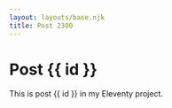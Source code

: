 ```yaml
---
layout: layouts/base.njk
title: Post 2300
---
```


# Post {{ id }}

This is post {{ id }} in my Eleventy project.
